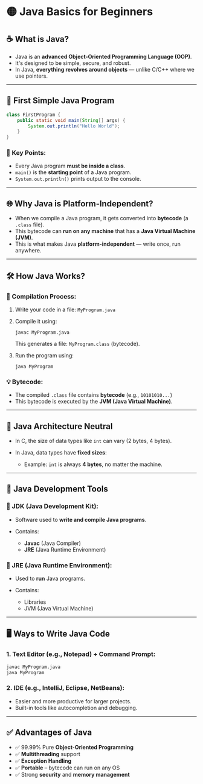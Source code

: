 # 🟡 Java Basics for Beginners

## ☕ What is Java?

- Java is an **advanced Object-Oriented Programming Language (OOP)**.
- It's designed to be simple, secure, and robust.
- In Java, **everything revolves around objects** — unlike C/C++ where we use pointers.

---

## 🔰 First Simple Java Program

```java
class FirstProgram {
    public static void main(String[] args) {
        System.out.println("Hello World");
    }
}
```

### 📝 Key Points:

- Every Java program **must be inside a class**.
- `main()` is the **starting point** of a Java program.
- `System.out.println()` prints output to the console.

---

## 🌐 Why Java is Platform-Independent?

- When we compile a Java program, it gets converted into **bytecode** (a `.class` file).
- This bytecode can **run on any machine** that has a **Java Virtual Machine (JVM)**.
- This is what makes Java **platform-independent** — write once, run anywhere.

---

## 🛠️ How Java Works?

### 🔹 Compilation Process:

1. Write your code in a file: `MyProgram.java`
2. Compile it using:

   ```
   javac MyProgram.java
   ```

   This generates a file: `MyProgram.class` (bytecode).

3. Run the program using:

   ```
   java MyProgram
   ```

### 💡 Bytecode:

- The compiled `.class` file contains **bytecode** (e.g., `10101010...`)
- This bytecode is executed by the **JVM (Java Virtual Machine)**.

---

## 🧩 Java Architecture Neutral

- In C, the size of data types like `int` can vary (2 bytes, 4 bytes).
- In Java, data types have **fixed sizes**:

  - Example: `int` is always **4 bytes**, no matter the machine.

---

## 🧰 Java Development Tools

### 🔸 JDK (Java Development Kit):

- Software used to **write and compile Java programs**.
- Contains:

  - **Javac** (Java Compiler)
  - **JRE** (Java Runtime Environment)

### 🔸 JRE (Java Runtime Environment):

- Used to **run** Java programs.
- Contains:

  - Libraries
  - JVM (Java Virtual Machine)

---

## 🖥️ Ways to Write Java Code

### 1. **Text Editor (e.g., Notepad)** + Command Prompt:

```bash
javac MyProgram.java
java MyProgram
```

### 2. **IDE (e.g., IntelliJ, Eclipse, NetBeans):**

- Easier and more productive for larger projects.
- Built-in tools like autocompletion and debugging.

---

## ✅ Advantages of Java

- ✅ 99.99% Pure **Object-Oriented Programming**
- ✅ **Multithreading** support
- ✅ **Exception Handling**
- ✅ **Portable** – bytecode can run on any OS
- ✅ Strong **security** and **memory management**
